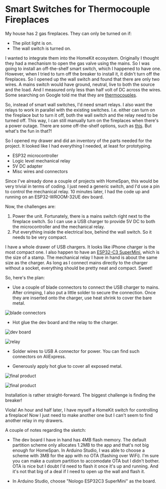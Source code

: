 # Smart Switches for Thermocouple Fireplaces

My house has 2 gas fireplaces. They can only be turned on if:

* The pilot light is on.
* The wall switch is turned on.

I wanted to integrate them into the HomeKit ecosystem. Originally I thought they had a mechanism to open the gas valve using the mains. So I was going to install an off-the-shelf smart switch, which I happened to have one. However, when I tried to turn off the breaker to install it, it didn't turn off the fireplaces. So I opened up the wall switch and found that there are only two wires. A mains switch would have ground, neutral, live to both the source and the load. And I measured only less than half volt of DC across the wires. Some searching on Google told me that they are [thermocouples](https://en.wikipedia.org/wiki/Thermocouple).

So, instead of smart wall switches, I'd need smart relays. I also want the relays to work in parallel with the existing switches. I.e. either can turn on the fireplace but to turn it off, both the wall switch and the relay need to be turned off. This way, I can still manually turn on the fireplaces when there's a power outage. There are some off-the-shelf options, such as [this](https://www.amazon.com/Shelly-Bluetooth-Automation-Compatible-Required/dp/B0CQCDPLCF). But what's the fun in that?!

So I opened my drawer and did an inventory of the parts needed for the project. It looked like I had everything I needed, at least for prototyping.

* ESP32 microcontroller
* Logic level mechanical relay
* 5V DC adapter
* Misc wires and connectors

Since I've already done a couple of projects with HomeSpan, this would be very trivial in terms of coding. I just need a generic switch, and I'd use a pin to control the mechanical relay. 10 minutes later, I had the code up and running on an ESP32-WROOM-32UE dev board.

Now, the challenges are:

1. Power the unit. Fortunately, there is a mains switch right next to the fireplace switch. So I can use a USB charger to provide 5V DC to both the microcontroller and the mechanical relay.
2. Put everything inside the electrical box, behind the wall switch. So it needs to be very compact.

I have a whole drawer of USB chargers. It looks like iPhone charger is the most compact one. I also happen to have an [ESP32-C3 SuperMini](https://www.amazon.com/ESP32-C3-Development-Bluetooth-Single-Core-Processor/dp/B0D4QK5V74), which is the size of a stamp. The mechanical relay I have in hand is about the same size as the charger. As long as I connect mains directly to the charger without a socket, everything should be pretty neat and compact. Sweet!

So, here's the plan:

* Use a couple of blade connectors to connect the USB charger to mains. After crimping, I also put a little solder to secure the connection. Once they are inserted onto the charger, use heat shrink to cover the bare metal.

![blade connectors](IMG_0641.jpeg)

* Hot glue the dev board and the relay to the charger.

![dev board](IMG_0642.jpeg)

![relay](IMG_0643.jpeg)

* Solder wires to USB A connector for power. You can find such connectors on AliExpress.

* Generously apply hot glue to cover all exposed metal.

![final product](IMG_0646.jpeg)

![final product](IMG_0644.jpeg)

Installation is rather straight-forward. The biggest challenge is finding the breaker!

Viola! An hour and half later, I have myself a HomeKit switch for controlling a fireplace! Now I just need to make another one but I can't seem to find another relay in my drawers.

A couple of notes regarding the sketch:

* The dev board I have in hand has 4MB flash memory. The default partition scheme only allocates 1.2MB to the app and that's not big enough for HomeSpan. In Arduino Studio, I was able to choose a scheme with 3MB for the app with no OTA (flashing over WiFi). I'm sure you can make a custom partition to accomodate OTA but I didn't bother. OTA is nice but I doubt I'd need to flash it once it's up and running. And it's not that big of a deal if I need to open up the wall and flash it.

* In Arduino Studio, choose "Nologo ESP32C3 SuperMini" as the board. 